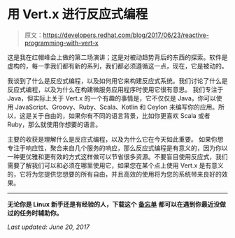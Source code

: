 # 用 Vert.x 进行反应式编程

> 原文：<https://developers.redhat.com/blog/2017/06/23/reactive-programming-with-vert-x>

这是我在红帽峰会上做的第二场演讲；这是对被动趋势背后的东西的探索。软件是虚构的，每一季我们都有新的系列，我们都必须遵循这一点，现在，它是被动的。

我谈到了什么是反应式编程，以及如何用它来构建反应式系统。我们讨论了什么是反应式编程，以及为什么在构建微服务应用程序时使用它很有意思。 我们专注于 Java，但实际上关于 Vert.x 的一个有趣的事情是，它不仅仅是 Java，你可以使用 JavaScript、Groovy、Ruby、Scala、Kotlin 和 Ceylon 来编写你的应用。所以，这是关于自由的，如果你有不同的语言背景，比如你更喜欢 Scala 或者 Ruby，那么就使用你想要的语言。

主要的收获是理解什么是反应式编程，以及为什么它在今天如此重要。 如果你想专注于响应性，聚合来自几个服务的响应，那么反应式编程是有意义的，因为你以一种更优雅和更有效的方式这样做可以节省很多资源。不要盲目使用反应式，我们需要了解我们可以和必须在哪里使用它，如果您在某个点上使用 Vert.x 是有意义的，它将为您提供您想要的所有自由，并且高效的使用将为您的系统带来良好的效果。

* * *

**无论你是 Linux 新手还是有经验的人，下载这个** [**备忘单**](https://developers.redhat.com/promotions/linux-cheatsheet/) **都可以在遇到你最近没做过的任务时辅助你。**

*Last updated: June 20, 2017*
